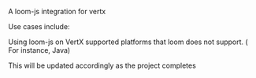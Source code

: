 A loom-js integration for vertx

Use cases include:

Using loom-js on VertX supported platforms that loom does not support.
( For instance, Java)


This will be updated accordingly as the project completes
